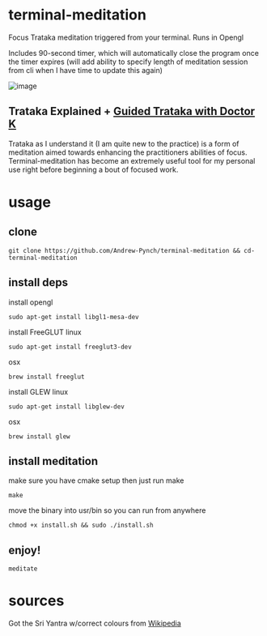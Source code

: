 # terminal-meditation
Focus Trataka meditation triggered from your terminal. Runs in Opengl

Includes 90-second timer, which will automatically close the program once the timer expires (will add ability to specify length of meditation session from cli when I have time to update this again)


![image](https://github.com/Andrew-Pynch/terminal-meditation/assets/43330642/4242114f-01a3-4a70-8278-d52a3b03a01d)
## Trataka Explained + [Guided Trataka with Doctor K](https://www.youtube.com/watch?v=snt1i5_1uhY)
Trataka as I understand it (I am quite new to the practice) is a form of meditation aimed towards enhancing the practitioners abilities of focus. Terminal-meditation has become an extremely useful tool for my personal use right before beginning a bout of focused work. 


# usage

## clone
```
git clone https://github.com/Andrew-Pynch/terminal-meditation && cd-terminal-meditation
```

## install deps
install opengl

```
sudo apt-get install libgl1-mesa-dev
```

install FreeGLUT
linux

```
sudo apt-get install freeglut3-dev
```

osx

```
brew install freeglut
```

install GLEW
linux

```
sudo apt-get install libglew-dev
```

osx

```
brew install glew
```

## install meditation
make sure you have cmake setup then just run make
```
make
```

move the binary into usr/bin so you can run from anywhere
```
chmod +x install.sh && sudo ./install.sh
```

## enjoy!
```
meditate
```

# sources

Got the Sri Yantra w/correct colours from [Wikipedia](https://en.wikipedia.org/wiki/Yantra)
